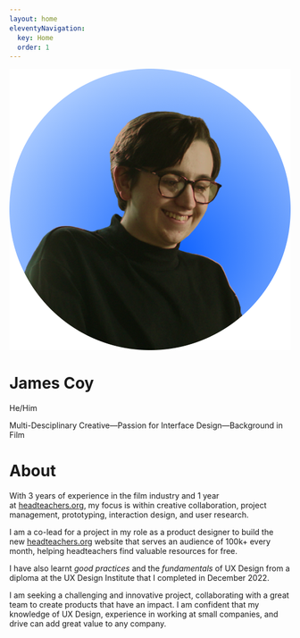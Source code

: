 ```yaml
---
layout: home
eleventyNavigation:
  key: Home
  order: 1
---
```

<div class='profile-head'>
<img class="profile" src="https://github.com/jamco1229/jamco-personal/blob/master/content/media/profile%20pic.png?raw=true" />
<div class='profile-title'>
<h1 class='name'>James Coy</h1>
<p>He/Him <p>
<p>Multi-Desciplinary Creative&mdash;Passion for Interface Design&mdash;Background in Film<p>
</div>
</div>

# About
With 3 years of experience in the film industry and 1 year at [headteachers.org](http://headteachers.org/), my focus is within creative collaboration, project management, prototyping, interaction design, and user research.

I am a co-lead for a project in my role as a product designer to build the new [headteachers.org](http://headteachers.org/) website that serves an audience of 100k+ every month, helping headteachers find valuable resources for free.

I have also learnt *good practices* and the *fundamentals* of UX Design from a diploma at the UX Design Institute that I completed in December 2022.

I am seeking a challenging and innovative project, collaborating with a great team to create products that have an impact. I am confident that my knowledge of UX Design, experience in working at small companies, and drive can add great value to any company.